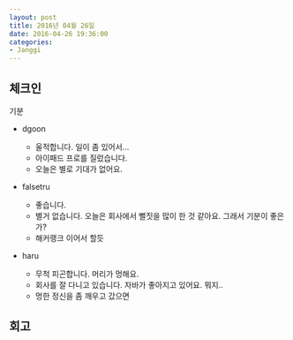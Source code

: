 ```yaml
---
layout: post
title: 2016년 04월 26일
date: 2016-04-26 19:36:00
categories:
- Janggi
---
```


## 체크인

기분

* dgoon
  * 울적합니다. 일이 좀 있어서...
  * 아이패드 프로를 질렀습니다.
  * 오늘은 별로 기대가 없어요.

* falsetru
  * 좋습니다.
  * 별거 없습니다. 오늘은 회사에서 뻘짓을 많이 한 것 같아요. 그래서 기분이 좋은가?
  * 해커랭크 이어서 할듯

* haru
  * 무척 피곤합니다. 머리가 멍해요.
  * 회사를 잘 다니고 있습니다. 자바가 좋아지고 있어요. 뭐지..
  * 멍한 정신을 좀 깨우고 갔으면

## 회고

